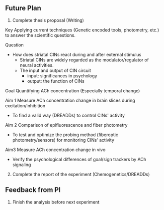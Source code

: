## Future Plan
1. Complete thesis proposal (Writing)

Key
Applying current techniques (Genetic encoded tools, photometry, etc.) to answer the scientific questions.

Question
- How does striatal CINs react during and after external stimulus
	- Striatal CINs are widely regarded as the modulator/regulator of neural activities.
	- The input and output of CIN circuit
		- input: significances in psychology
		- output: the function of CINs


Goal
Quantifying ACh concentration (Especially temporal change)

Aim 1
Measure ACh concentration change in brain slices during excitation/inhibition
- To find a valid way (DREADDs) to control CINs' activity

Aim 2
Comparison of epifluorescence and fiber photometry
- To test and optimize the probing method (fiberoptic photometry/sensors) for monitoring CINs' activity

Aim3
Measure ACh concentration change in vivo
- Verify the psychological differences of goal/sign trackers by ACh signaling

2. Complete the report of the experiment (Chemogenetics/DREADDs)

## Feedback from PI
1. Finish the analysis before next experiment